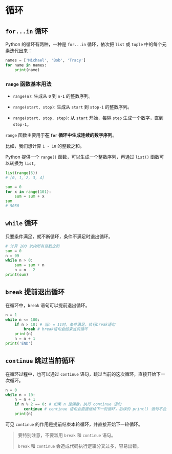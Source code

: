 # 循环

## `for...in` 循环

Python 的循环有两种，一种是 `for...in` 循环，依次把 `list` 或 `tuple` 中的每个元素迭代出来：

```python
names = ['Michael', 'Bob', 'Tracy']
for name in names:
    print(name)
```

### `range` 函数基本用法

- `range(n)`: 生成从 `0` 到 `n-1` 的整数序列。

- `range(start, stop)`: 生成从 `start` 到 `stop-1` 的整数序列。

- `range(start, stop, step)`: 从 `start` 开始，每隔 `step` 生成一个数字，直到 `stop-1`。

`range` 函数主要用于**在 `for` 循环中生成连续的数字序列**。

比如，我们想计算 `1 - 10` 的整数之和。

Python 提供一个 `range()` 函数，可以生成一个整数序列，再通过 `list()` 函数可以转换为 `list`。

```python
list(range(5))
# [0, 1, 2, 3, 4]
```

```python
sum = 0
for x in range(101):
    sum = sum + x
sum
# 5050
```

## `while` 循环

只要条件满足，就不断循环，条件不满足时退出循环。

```python
# 计算 100 以内所有奇数之和
sum = 0
n = 99
while n > 0:
    sum = sum + n
    n = n - 2
print(sum)
```

## `break` 提前退出循环

在循环中，`break` 语句可以提前退出循环。

```python
n = 1
while n <= 100:
    if n > 10: # 当n = 11时，条件满足，执行break语句
        break # break语句会结束当前循环
    print(n)
    n = n + 1
print('END')
```

## `continue` 跳过当前循环

在循环过程中，也可以通过 `continue` 语句，跳过当前的这次循环，直接开始下一次循环。

```python
n = 0
while n < 10:
    n = n + 1
    if n % 2 == 0: # 如果 n 是偶数，执行 continue 语句
        continue # continue 语句会直接继续下一轮循环，后续的 print() 语句不会执行
    print(n)
```

可见 `continue` 的作用是提前结束本轮循环，并直接开始下一轮循环。

> 要特别注意，不要滥用 `break` 和 `continue` 语句。
>
> `break` 和 `continue` 会造成代码执行逻辑分叉过多，容易出错。
